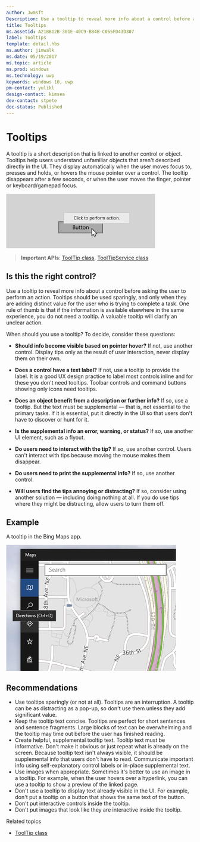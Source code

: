 ```yaml
---
author: Jwmsft
Description: Use a tooltip to reveal more info about a control before asking the user to perform an action.
title: Tooltips
ms.assetid: A21BB12B-301E-40C9-B84B-C055FD43D307
label: Tooltips
template: detail.hbs
ms.author: jimwalk
ms.date: 05/19/2017
ms.topic: article
ms.prod: windows
ms.technology: uwp
keywords: windows 10, uwp
pm-contact: yulikl
design-contact: kimsea
dev-contact: stpete
doc-status: Published
---
```

# Tooltips
<link rel="stylesheet" href="https://az835927.vo.msecnd.net/sites/uwp/Resources/css/custom.css"> 

A tooltip is a short description that is linked to another control or object. Tooltips help users understand unfamiliar objects that aren't described directly in the UI. They display automatically when the user moves focus to, presses and holds, or hovers the mouse pointer over a control. The tooltip disappears after a few seconds, or when the user moves the finger, pointer or keyboard/gamepad focus.

![A tooltip](images/controls/tool-tip.png)

> **Important APIs**: [ToolTip class](https://msdn.microsoft.com/library/windows/apps/br227608), [ToolTipService class](https://msdn.microsoft.com/library/windows/apps/windows.ui.xaml.controls.tooltipservice)


## Is this the right control?

Use a tooltip to reveal more info about a control before asking the user to perform an action. Tooltips should be used sparingly, and only when they are adding distinct value for the user who is trying to complete a task. One rule of thumb is that if the information is available elsewhere in the same experience, you do not need a tooltip. A valuable tooltip will clarify an unclear action.

When should you use a tooltip? To decide, consider these questions:

-   **Should info become visible based on pointer hover?**
    If not, use another control. Display tips only as the result of user interaction, never display them on their own.

-   **Does a control have a text label?**
    If not, use a tooltip to provide the label. It is a good UX design practice to label most controls inline and for these you don't need tooltips. Toolbar controls and command buttons showing only icons need tooltips.

-   **Does an object benefit from a description or further info?**
    If so, use a tooltip. But the text must be supplemental — that is, not essential to the primary tasks. If it is essential, put it directly in the UI so that users don't have to discover or hunt for it.

-   **Is the supplemental info an error, warning, or status?**
    If so, use another UI element, such as a flyout.

-   **Do users need to interact with the tip?**
    If so, use another control. Users can't interact with tips because moving the mouse makes them disappear.

-   **Do users need to print the supplemental info?**
    If so, use another control.

-   **Will users find the tips annoying or distracting?**
    If so, consider using another solution — including doing nothing at all. If you do use tips where they might be distracting, allow users to turn them off.

## Example

A tooltip in the Bing Maps app.

![A tooltip in the Bing Maps app](images/control-examples/tool-tip-maps.png)

## Recommendations

-   Use tooltips sparingly (or not at all). Tooltips are an interruption. A tooltip can be as distracting as a pop-up, so don't use them unless they add significant value.
-   Keep the tooltip text concise. Tooltips are perfect for short sentences and sentence fragments. Large blocks of text can be overwhelming and the tooltip may time out before the user has finished reading.
-   Create helpful, supplemental tooltip text. Tooltip text must be informative. Don't make it obvious or just repeat what is already on the screen. Because tooltip text isn't always visible, it should be supplemental info that users don't have to read. Communicate important info using self-explanatory control labels or in-place supplemental text.
-   Use images when appropriate. Sometimes it's better to use an image in a tooltip. For example, when the user hovers over a hyperlink, you can use a tooltip to show a preview of the linked page.
-   Don't use a tooltip to display text already visible in the UI. For example, don't put a tooltip on a button that shows the same text of the button.
-   Don't put interactive controls inside the tooltip.
-   Don't put images that look like they are interactive inside the tooltip.

Related topics

* [ToolTip class](https://msdn.microsoft.com/library/windows/apps/br227608)
